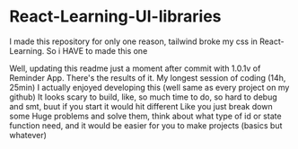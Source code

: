 # React-Learning-UI-libraries
I made this repository for only one reason, tailwind broke my css in React-Learning. So i HAVE to made this one

Well, updating this readme just a moment after commit with 1.0.1v of Reminder App.
There's the results of it.
My longest session of coding (14h, 25min)
I actually enjoyed developing this (well same as every project on my github)
It looks scary to build, like, so much time to do, so hard to debug and smt, buut if you start it would hit different 
Like you just break down some Huge problems and solve them, think about what type of id or state function need, and it would be easier for you to make projects (basics but whatever)
